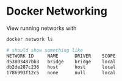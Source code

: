 # Docker Networking
View running networks with 
```bash
docker network ls

# should show something like
NETWORK ID     NAME      DRIVER    SCOPE
d53803487bb3   bridge    bridge    local
db2de287c236   host      host      local
1786993f12c5   none      null      local
```